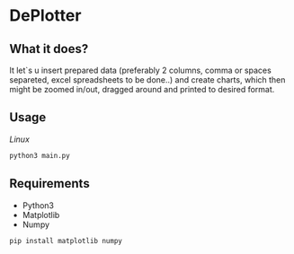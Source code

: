 # DePlotter
## What it does?
It let`s u insert prepared data (preferably 2 columns, comma or spaces separeted, excel spreadsheets  to be done..) and create charts, which then might be zoomed in/out,
dragged around and printed to desired format.
## Usage
*Linux* 
```bash
python3 main.py
```
## Requirements
* Python3
* Matplotlib
* Numpy
```bash
pip install matplotlib numpy
```

